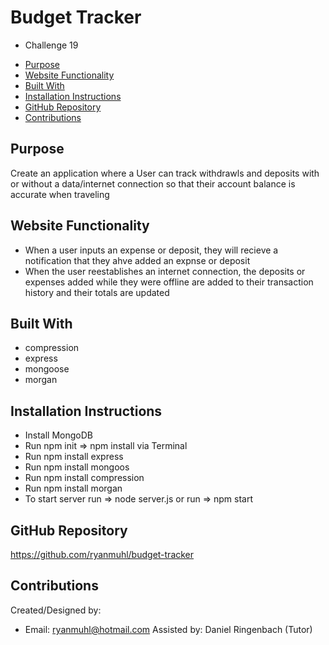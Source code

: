 # Budget Tracker
* Challenge 19

- [Purpose](#purpose)
- [Website Functionality](#website-functionality)
- [Built With](#built-with)
- [Installation Instructions](#installation-instructions)
- [GitHub Repository](#github-repository)
- [Contributions](#contributions)


## Purpose
Create an application where a User can track withdrawls and deposits with or without a data/internet connection so that their account balance is accurate when traveling

## Website Functionality
* When a user inputs an expense or deposit, they will recieve a notification that they ahve added an expnse or deposit
* When the user reestablishes an internet connection, the deposits or expenses added while they were offline are added to their transaction history and their totals are updated

## Built With
* compression
* express
* mongoose
* morgan

## Installation Instructions
* Install MongoDB 
* Run npm init => npm install via Terminal
* Run npm install express
* Run npm install mongoos
* Run npm install compression
* Run npm install morgan
* To start server run => node server.js or run => npm start

## GitHub Repository
https://github.com/ryanmuhl/budget-tracker

## Contributions
Created/Designed by:
* Email: ryanmuhl@hotmail.com
Assisted by: Daniel Ringenbach (Tutor)
